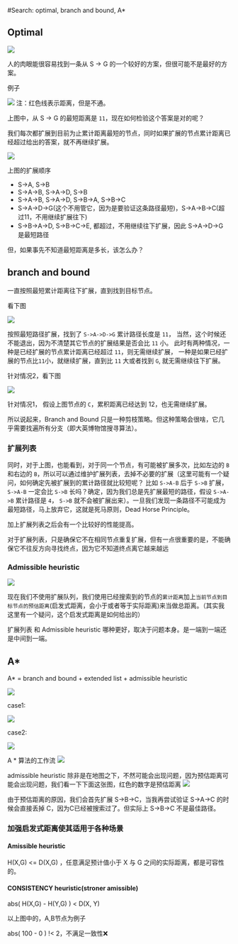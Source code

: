 #Search: optimal, branch and bound, A*

## Optimal

![](../images/lecture5-block0.png)

人的肉眼能很容易找到一条从 S -> G 的一个较好的方案，但很可能不是最好的方案。


例子

![](../images/lecture5-block1.png)
注：红色线表示距离，但是不通。

上图中，从 S -> G 的最短距离是 `11`，现在如何检验这个答案是对的呢？

我们每次都扩展到目前为止累计距离最短的节点，同时如果扩展的节点累计距离已经超过给出的答案，就不再继续扩展。

![](../images/lecture5-block2.png)

上图的扩展顺序

* S->A, S->B
* S->A->B, S->A->D, S->B
* S->A->B, S->A->D, S->B->A, S->B->C
* S->A->D->G(这个不用管它，因为是要验证这条路径最短)，S->A->B->C(超过11，不用继续扩展往下)
* S->B->A->D, S->B->C->E, 都超过，不用继续往下扩展，因此 S->A->D->G 是最短路径

但，如果事先不知道最短距离是多长，该怎么办？

## branch and bound

一直按照最短累计距离往下扩展，直到找到目标节点。

看下图

![](../images/lecture5-block3.png)

按照最短路径扩展，找到了 `S->A->D->G` 累计路径长度是 `11`， 当然，这个时候还不能退出，因为不清楚其它节点的扩展结果是否会比 `11` 小。
此时有两种情况，一种是已经扩展的节点累计距离已经超过 `11`，则无需继续扩展，
一种是如果已经扩展的节点比`11`小，就继续扩展，直到比 `11` 大或者找到 `G`, 就无需继续往下扩展。


针对情况2，看下图

![](../images/lecture5-block2.png)


针对情况1，
假设上图节点的 `C`，累积距离已经达到 12，也无需继续扩展。

所以说起来，Branch and Bound 只是一种剪枝策略。但这种策略会很啥，它几乎需要找遍所有分支（即大英博物馆搜寻算法）。

### 扩展列表
同时，对于上图，也能看到，对于同一个节点，有可能被扩展多次，比如左边的 `B` 和右边的 `B`，所以可以通过维护扩展列表，去掉不必要的扩展（这里可能有一个疑问，如何确定先被扩展到的累计路径就比较短呢？ 比如 `S->A-B` 后于 `S->B` 扩展， `S->A-B` 一定会比 `S->B` 长吗？确定，因为我们总是先扩展最短的路径，假设 `S->A->B` 累计路径是 `4`， `S->B` 就不会被扩展出来）。一旦我们发现一条路径不可能成为最短路径，马上放弃它，这就是死马原则，Dead Horse Principle。

加上扩展列表之后会有一个比较好的性能提高。

对于扩展列表，只是确保它不在相同节点重复扩展，但有一点很重要的是，不能确保它不往反方向寻找终点，因为它不知道终点离它越来越远

### Admissible heuristic

![](../images/lecture5-block4.png)

现在我们不使用扩展队列，我们使用已经搜索到的节点的`累计距离`加上`当前节点到目标节点的预估距离`(启发式距离，会小于或者等于实际距离)来当做总距离。（其实我这里有一个疑问，这个启发式距离是如何给出的）


扩展列表 和 Admissible heuristic 哪种更好，取决于问题本身。是一端到一端还是中间到一端。

## A*

A* = branch and bound + extended list + admissible heuristic

![](../images/lecture5-block5.png)

case1:

![](../images/lecture5-block6.png)

case2:

![](../images/lecture5-block7.png)


A * 算法的工作流 
![](../images/lecture5-block8.png)

admissible heuristic 除非是在地图之下，不然可能会出现问题，因为预估距离可能会出现问题，我们看一下下面这张图，红色的数字是预估距离
![](../images/lecture5-block9.png)

由于预估距离的原因，我们会首先扩展 S->B->C，当我再尝试验证 S->A->C 的时候会直接丢掉 C，因为C已经被搜索过了。但实际上 S->B->C 不是最佳路径。


### 加强启发式距离使其适用于各种场景

#### Amissible heuristic
H(X,G) <= D(X,G) ，任意满足预计值小于 X 与 G 之间的实际距离，都是可容性的。

#### CONSISTENCY heuristic(stroner amissible)
abs( H(X,G) - H(Y,G) ) < D(X, Y)  

以上图中的，A,B节点为例子

abs( 100 - 0 ) !< 2，不满足一致性❌